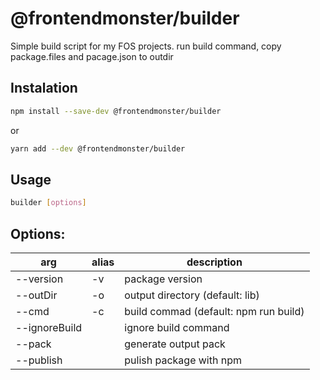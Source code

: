 # @frontendmonster/builder

Simple build script for my FOS projects.
run build command, copy package.files and pacage.json to outdir

## Instalation

```bash
npm install --save-dev @frontendmonster/builder
```

or

```sh
yarn add --dev @frontendmonster/builder
```

## Usage

```sh
builder [options]
```

## Options:

| arg           | alias | description                           |
| ------------- | ----- | ------------------------------------- |
| --version     | -v    | package version                       |
| --outDir      | -o    | output directory (default: lib)       |
| --cmd         | -c    | build commad (default: npm run build) |
| --ignoreBuild |       | ignore build command                  |
| --pack        |       | generate output pack                  |
| --publish     |       | pulish package with npm               |
